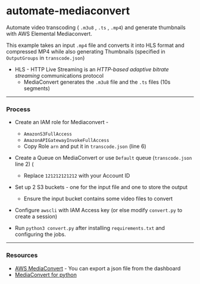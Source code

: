# automate-mediaconvert

Automate video transcoding ( `.m3u8` , `.ts` , `.mp4`) and generate thumbnails with AWS Elemental Mediaconvert. 

This example takes an input `.mp4` file and converts it into HLS format and compressed MP4 while also generating Thumbnails (specified in `OutputGroups` in `transcode.json`)

* HLS - HTTP Live Streaming is an _HTTP-based adaptive bitrate streaming_ communications protocol
  - MediaConvert generates the `.m3u8` file and the `.ts` files (10s segments)
  
<hr>

### Process 

* Create an IAM role for Mediaconvert - 
  
  - `AmazonS3FullAccess` 
  - `AmazonAPIGatewayInvokeFullAccess`
  - Copy Role `arn` and put it in `transcode.json` (line 6)
  
* Create a Queue on MediaConvert or use `Default` queue (`transcode.json` line 2) (
  - Replace `121212121212` with your Account ID
  
* Set up 2 S3 buckets - one for the input file and one to store the output 
  - Ensure the input bucket contains some video files to convert
  
* Configure `awscli` with IAM Access key (or else modify `convert.py` to create a session)

* Run `python3 convert.py` after installing `requirements.txt` and configuring the jobs.

<hr>

### Resources 

* [AWS MediaConvert](https://aws.amazon.com/mediaconvert/) - You can export a json file from the dashboard
* [MediaConvert for python](https://docs.aws.amazon.com/mediaconvert/latest/apireference/python.html)
